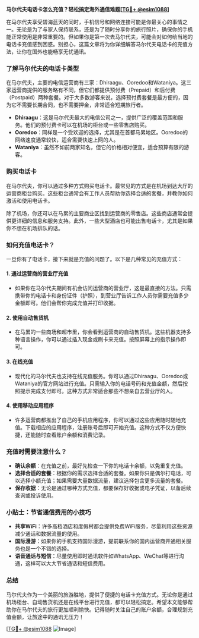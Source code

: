 **马尔代夫电话卡怎么充值？轻松搞定海外通信难题[[TG💪+ @esim1088](https://t.me/s/esim1088)]**

在马尔代夫享受碧海蓝天的同时，手机信号和网络连接可能是你最关心的事情之一。无论是为了与家人保持联系，还是为了随时分享你的旅行照片，确保你的手机能正常使用是非常重要的。但如果你是第一次去马尔代夫，可能会对如何给当地的电话卡充值感到困惑。别担心，这篇文章将为你详细解答马尔代夫电话卡的充值方法，让你在国外也能畅享无忧通讯。

### 了解马尔代夫的电话卡类型

在马尔代夫，主要的电信运营商有三家：Dhiraagu、Ooredoo和Wataniya。这三家运营商提供的服务略有不同，但它们都提供预付费（Prepaid）和后付费（Postpaid）两种套餐。对于大多数游客来说，选择预付费套餐是最方便的，因为它不需要长期合同，也不需要押金，非常适合短期旅行者。

- **Dhiraagu**：这是马尔代夫最大的电信公司之一，提供广泛的覆盖范围和服务。他们的预付费卡可以在机场的柜台或一些零售店购买。
- **Ooredoo**：同样是一个受欢迎的选择，尤其是在首都马累地区。Ooredoo的网络速度通常较快，适合需要快速上网的人。
- **Wataniya**：虽然不如前两家知名，但它的价格相对便宜，适合预算有限的游客。

### 购买电话卡

在马尔代夫，你可以通过多种方式购买电话卡。最常见的方式是在机场到达大厅的运营商柜台购买。这些柜台通常会有工作人员帮助你选择合适的套餐，并教你如何激活和使用电话卡。

除了机场，你还可以在马累的主要商业区找到运营商的零售店。这些商店通常会提供更详细的信息和服务支持。此外，一些大型酒店也可能出售电话卡，尤其是如果你不想在机场排队的话。

### 如何充值电话卡？

一旦你有了电话卡，接下来就是充值的问题了。以下是几种常见的充值方式：

#### 1. **通过运营商的营业厅充值**
   - 如果你在马尔代夫期间有机会访问运营商的营业厅，这是最直接的方法。只需携带你的电话卡和身份证件（护照），到营业厅告诉工作人员你需要充值多少金额即可。他们会帮你完成充值并打印收据。

#### 2. **使用自动售货机**
   - 在马累的一些商场和超市里，你会看到运营商的自动售货机。这些机器支持多种语言操作，你可以通过插入现金或刷卡来充值。按照屏幕上的指示操作即可。

#### 3. **在线充值**
   - 现代化的马尔代夫也支持在线充值服务。你可以通过Dhiraagu、Ooredoo或Wataniya的官方网站进行充值。只需输入你的电话号码和充值金额，然后按照提示完成支付即可。这种方式非常适合那些不想亲自去营业厅的人。

#### 4. **使用移动应用程序**
   - 许多运营商都推出了自己的手机应用程序，你可以通过这些应用随时随地充值。下载相应的应用程序，注册账号后即可开始充值。这种方式不仅方便快捷，还能随时查看账户余额和消费记录。

### 充值时需要注意什么？

- **确认余额**：在充值之前，最好先检查一下你的电话卡余额，以免重复充值。
- **选择合适的套餐**：根据你的需求选择合适的套餐。如果你只是偶尔打电话，可以选择小额充值；如果需要大量数据流量，建议选择包含更多流量的套餐。
- **保存收据**：无论是通过哪种方式充值，都要保存好收据或电子凭证，以备后续查询或投诉使用。

### 小贴士：节省通信费用的小技巧

- **共享WiFi**：许多高档酒店和度假村都会提供免费WiFi服务，尽量利用这些资源减少通话和数据流量的使用。
- **国际漫游**：如果你的手机支持国际漫游，提前联系你的国内运营商开通相关服务也是一个不错的选择。
- **语音通话与短信**：尽量使用即时通讯软件如WhatsApp、WeChat等进行沟通，这样可以大大节省通话和短信费用。

### 总结

马尔代夫作为一个美丽的旅游胜地，提供了便捷的电话卡充值方式。无论你是通过机场柜台、自动售货机还是在线平台进行充值，都可以轻松搞定。希望本文能够帮助你在马尔代夫的旅行更加顺利愉快。记得随时关注自己的账户余额，合理规划充值金额，让旅途中的通讯无压力！

[[TG💪+ @esim1088](https://t.me/s/esim1088) ![Image](https://i.postimg.cc/4NQfJmqS/Snipaste-2025-05-13-00-14-12.png)]